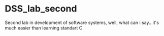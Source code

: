 # DSS_lab_second
Second lab in development of software systems, well, what can i say...it's much easier than learning standart C
